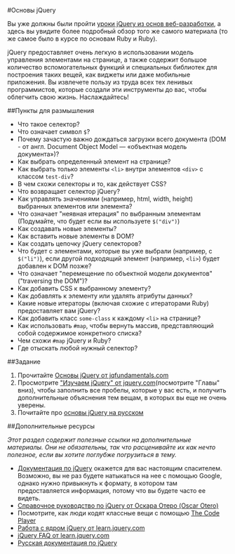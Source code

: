 #Основы jQuery

Вы уже должны были пройти [уроки jQuery из основ веб-разработки](http://codenamecrud.ru/basics-of-web-development/jquery-basics), а здесь вы увидите более подробный обзор того же самого материала (то же самое было в курсе по основам Ruby и Ruby).

jQuery предоставляет очень легкую в использовании модель управления элементами на странице, а также содержит большое количество вспомогательных функций и специальных библиотек для построения таких вещей, как виджеты или даже мобильные приложения. Вы извлечете пользу из труда всех тех ленивых программистов, которые создали эти инструменты до вас, чтобы облегчить свою жизнь. Наслаждайтесь!

##Пункты для размышления

* Что такое селектор?
* Что означает символ `$`?
* Почему зачастую важно дождаться загрузки всего документа (DOM - от англ. Document Object Model — «объектная модель документа»)?
* Как выбрать определенный элемент на странице?
* Как выбрать только элементы `<li>` внутри элементов `<div>` с классом `test-div`?
* В чем схожи селекторы и то, как действует CSS?
* Что возвращает селектор jQuery?
* Как управлять значениями (например, html, width, height) выбранных элементов или элемента?
* Что означает "неявная итерация" по выбранным элементам (Подумайте, что будет если вы используете `$("div")`)
* Как создавать новые элементы?
* Как вставить новые элементы в DOM?
* Как создать цепочку jQuery селекторов?
* Что будет с элементами, которые вы уже выбрали (например, с `$("li")`), если другой подходящий элемент (например, `<li>`) будет добавлен к DOM позже?
* Что означает "перемещение по объектной модели документов" ("traversing the DOM")?
* Как добавить CSS к выбранному элементу?
* Как добавлять к элементу или удалять атрибуты данных?
* Какие новые итераторы (включая схожие с итераторами Ruby) предоставляет вам jQuery?
* Как добавить класс `some-class` к каждому `<li>` на странице?
* Как использовать `#map`, чтобы вернуть массив, представляющий собой содержимое конкретного списка?
* Чем схожи `#map` jQuery и Ruby?
* Где отыскать любой нужный селектор?

##Задание

1. Прочитайте [Основы jQuery от jqfundamentals.com](http://jqfundamentals.com)
2. Просмотрите ["Изучаем jQuery" от jquery.com](http://learn.jquery.com/)(посмотрите "Главы" вниз), чтобы заполнить все пробелы, которые у вас есть, и получить дополнительные объяснения тем вещам, в которых вы еще не очень уверены.
3. Почитайте про [основы jQuery на русском](http://loftblog.ru/category/courses/jquery_fundamentals/)

##Дополнительные ресурсы

_Этот раздел содержит полезные ссылки на дополнительные материалы. Они не обязательны, так что расценивайте их как нечто полезное, если вы хотите поглубже погрузиться в тему._

* [Документация по jQuery](http://api.jquery.com) окажется для вас настоящим спасителем. Возможно, вы не раз будете натыкаться на нее с помощью Google, однако нужно привыкнуть к формату, в котором там предоставляется информация, потому что вы будете часто ее видеть.
* [Справочное руководство по jQuery от Оскара Отеро (Oscar Otero)](http://oscarotero.com/jquery/)
* Посмотрите, как люди кодят классные вещи с помощью [The Code Player](http://thecodeplayer.com/)
* [Работа с ядром jQuery от learn.jquery.com](http://learn.jquery.com/using-jquery-core/)
* [jQuery FAQ от learn.jquery.com](http://learn.jquery.com/using-jquery-core/faq/)
* [Русская документация по jQuery](http://jquery-docs.ru/)
